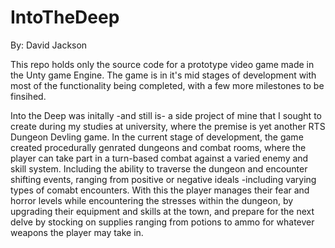 # IntoTheDeep
By: David Jackson


This repo holds only the source code for a prototype video game made in the Unty game Engine. The game is in it's mid stages of development with most of the functionality being completed, with a few more milestones to be finsihed.


Into the Deep was initally -and still is- a side project of mine that I sought to create during my studies at university, where the premise is yet another RTS Dungeon Devling game. In the current stage of development, the game created procedurally genrated dungeons and combat rooms, where the player can take part in a turn-based combat against a varied enemy and skill system. Including the ability to traverse the dungeon and encounter shifting events, ranging from positive or negative ideals -including varying types of comabt encounters. With this the player manages their fear and horror levels while encountering the stresses within the dungeon, by upgrading their equipment and skills at the town, and prepare for the next delve by stocking on supplies ranging from potions to ammo for whatever weapons the player may take in.
